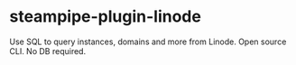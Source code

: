 # steampipe-plugin-linode
Use SQL to query instances, domains and more from Linode. Open source CLI. No DB required.
